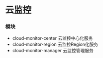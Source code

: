 
# 云监控

### 模块
* cloud-monitor-center 云监控中心化服务
* cloud-monitor-region 云监控Region化服务
* cloud-monitor-manager 云监控管理服务

